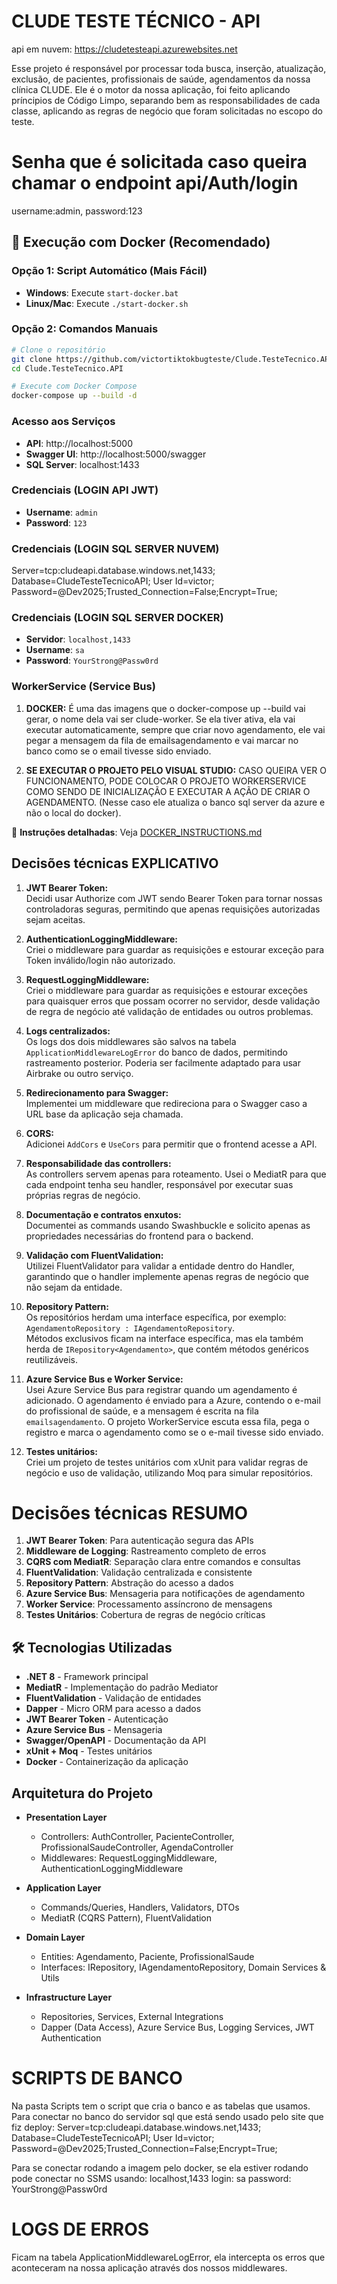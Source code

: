# CLUDE TESTE TÉCNICO - API

api em nuvem: https://cludetesteapi.azurewebsites.net

Esse projeto é responsável por processar toda busca, inserção, atualização, exclusão, de pacientes, profissionais de saúde, agendamentos da nossa clínica CLUDE.
Ele é o motor da nossa aplicação, foi feito aplicando príncipios de Código Limpo, separando bem as responsabilidades de cada classe, 
aplicando as regras de negócio que foram solicitadas no escopo do teste.


# Senha que é solicitada caso queira chamar o endpoint api/Auth/login
username:admin, password:123

## 🐳 Execução com Docker (Recomendado)

### **Opção 1: Script Automático (Mais Fácil)**
- **Windows**: Execute `start-docker.bat`
- **Linux/Mac**: Execute `./start-docker.sh`

### **Opção 2: Comandos Manuais**
```bash
# Clone o repositório
git clone https://github.com/victortiktokbugteste/Clude.TesteTecnico.API.git
cd Clude.TesteTecnico.API

# Execute com Docker Compose
docker-compose up --build -d
```

### **Acesso aos Serviços**
- **API**: http://localhost:5000
- **Swagger UI**: http://localhost:5000/swagger
- **SQL Server**: localhost:1433

### **Credenciais (LOGIN API JWT)**
- **Username**: `admin`
- **Password**: `123`

### **Credenciais (LOGIN SQL SERVER NUVEM)**
Server=tcp:cludeapi.database.windows.net,1433; Database=CludeTesteTecnicoAPI; User Id=victor; Password=@Dev2025;Trusted_Connection=False;Encrypt=True;

### **Credenciais (LOGIN SQL SERVER DOCKER)**
- **Servidor**: `localhost,1433`
- **Username**: `sa`
- **Password**: `YourStrong@Passw0rd`

### WorkerService (Service Bus)
	
1. **DOCKER:** 
	É uma das imagens que o docker-compose up --build vai gerar, o nome dela vai ser clude-worker.
	Se ela tiver ativa, ela vai executar automaticamente, sempre que criar novo agendamento, ele vai pegar a mensagem da fila de emailsagendamento e vai marcar no banco como se o email tivesse sido enviado.
	
2. **SE EXECUTAR O PROJETO PELO VISUAL STUDIO:** 
	CASO QUEIRA VER O FUNCIONAMENTO, PODE COLOCAR O PROJETO WORKERSERVICE COMO SENDO DE INICIALIZAÇÃO E EXECUTAR A AÇÃO DE CRIAR O AGENDAMENTO. (Nesse caso ele atualiza o banco sql server da azure e não o local do docker).
	

📖 **Instruções detalhadas**: Veja [DOCKER_INSTRUCTIONS.md](DOCKER_INSTRUCTIONS.md)

## Decisões técnicas EXPLICATIVO

1. **JWT Bearer Token:**  
   Decidi usar Authorize com JWT sendo Bearer Token para tornar nossas controladoras seguras, permitindo que apenas requisições autorizadas sejam aceitas.

2. **AuthenticationLoggingMiddleware:**  
   Criei o middleware para guardar as requisições e estourar exceção para Token inválido/login não autorizado.

3. **RequestLoggingMiddleware:**  
   Criei o middleware para guardar as requisições e estourar exceções para quaisquer erros que possam ocorrer no servidor, desde validação de regra de negócio até validação de entidades ou outros problemas.

4. **Logs centralizados:**  
   Os logs dos dois middlewares são salvos na tabela `ApplicationMiddlewareLogError` do banco de dados, permitindo rastreamento posterior. Poderia ser facilmente adaptado para usar Airbrake ou outro serviço.

5. **Redirecionamento para Swagger:**  
   Implementei um middleware que redireciona para o Swagger caso a URL base da aplicação seja chamada.

6. **CORS:**  
   Adicionei `AddCors` e `UseCors` para permitir que o frontend acesse a API.

7. **Responsabilidade das controllers:**  
   As controllers servem apenas para roteamento. Usei o MediatR para que cada endpoint tenha seu handler, responsável por executar suas próprias regras de negócio.

8. **Documentação e contratos enxutos:**  
   Documentei as commands usando Swashbuckle e solicito apenas as propriedades necessárias do frontend para o backend.

9. **Validação com FluentValidation:**  
   Utilizei FluentValidator para validar a entidade dentro do Handler, garantindo que o handler implemente apenas regras de negócio que não sejam da entidade.

10. **Repository Pattern:**  
    Os repositórios herdam uma interface específica, por exemplo:  
    `AgendamentoRepository : IAgendamentoRepository`.  
    Métodos exclusivos ficam na interface específica, mas ela também herda de `IRepository<Agendamento>`, que contém métodos genéricos reutilizáveis.

11. **Azure Service Bus e Worker Service:**  
    Usei Azure Service Bus para registrar quando um agendamento é adicionado. O agendamento é enviado para a Azure, contendo o e-mail do profissional de saúde, e a mensagem é escrita na fila `emailsagendamento`. O projeto WorkerService escuta essa fila, pega o registro e marca o agendamento como se o e-mail tivesse sido enviado.

12. **Testes unitários:**  
    Criei um projeto de testes unitários com xUnit para validar regras de negócio e uso de validação, utilizando Moq para simular repositórios.

# Decisões técnicas RESUMO
1. **JWT Bearer Token**: Para autenticação segura das APIs
2. **Middleware de Logging**: Rastreamento completo de erros
3. **CQRS com MediatR**: Separação clara entre comandos e consultas
4. **FluentValidation**: Validação centralizada e consistente
5. **Repository Pattern**: Abstração do acesso a dados
6. **Azure Service Bus**: Mensageria para notificações de agendamento
7. **Worker Service**: Processamento assíncrono de mensagens
8. **Testes Unitários**: Cobertura de regras de negócio críticas

## 🛠️ Tecnologias Utilizadas

- **.NET 8** - Framework principal
- **MediatR** - Implementação do padrão Mediator
- **FluentValidation** - Validação de entidades
- **Dapper** - Micro ORM para acesso a dados
- **JWT Bearer Token** - Autenticação
- **Azure Service Bus** - Mensageria
- **Swagger/OpenAPI** - Documentação da API
- **xUnit + Moq** - Testes unitários
- **Docker** - Containerização da aplicação

## Arquitetura do Projeto

- **Presentation Layer**
  - Controllers: AuthController, PacienteController, ProfissionalSaudeController, AgendaController
  - Middlewares: RequestLoggingMiddleware, AuthenticationLoggingMiddleware

- **Application Layer**
  - Commands/Queries, Handlers, Validators, DTOs
  - MediatR (CQRS Pattern), FluentValidation

- **Domain Layer**
  - Entities: Agendamento, Paciente, ProfissionalSaude
  - Interfaces: IRepository, IAgendamentoRepository, Domain Services & Utils

- **Infrastructure Layer**
  - Repositories, Services, External Integrations
  - Dapper (Data Access), Azure Service Bus, Logging Services, JWT Authentication

# SCRIPTS DE BANCO
Na pasta Scripts tem o script que cria o banco e as tabelas que usamos.
Para conectar no banco do servidor sql que está sendo usado pelo site que fiz deploy: Server=tcp:cludeapi.database.windows.net,1433; Database=CludeTesteTecnicoAPI; User Id=victor; Password=@Dev2025;Trusted_Connection=False;Encrypt=True;

Para se conectar rodando a imagem pelo docker, se ela estiver rodando pode conectar no SSMS usando:
localhost,1433
login: sa
password: YourStrong@Passw0rd

# LOGS DE ERROS
Ficam na tabela ApplicationMiddlewareLogError, ela intercepta os erros que aconteceram na nossa aplicação através dos nossos middlewares.


